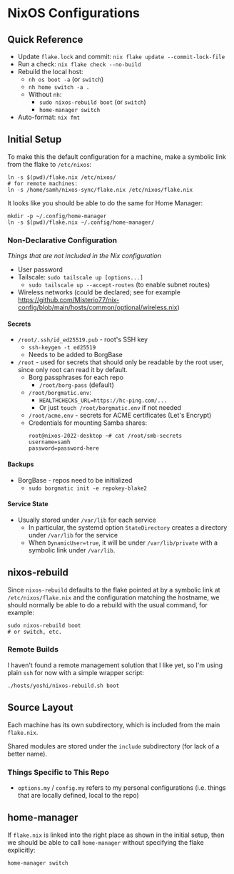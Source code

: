 # NixOS Configurations

## Quick Reference
- Update `flake.lock` and commit: `nix flake update --commit-lock-file`
- Run a check: `nix flake check --no-build`
- Rebuild the local host:
  - `nh os boot -a` (or `switch`)
  - `nh home switch -a .`
  - Without `nh`:
    - `sudo nixos-rebuild boot` (or `switch`)
    - `home-manager switch`
- Auto-format: `nix fmt`

## Initial Setup
To make this the default configuration for a machine, make a symbolic link
from the flake to `/etc/nixos`:

```shell
ln -s $(pwd)/flake.nix /etc/nixos/
# for remote machines:
ln -s /home/samh/nixos-sync/flake.nix /etc/nixos/flake.nix
```

It looks like you should be able to do the same for Home Manager:

```shell
mkdir -p ~/.config/home-manager
ln -s $(pwd)/flake.nix ~/.config/home-manager/
```


### Non-Declarative Configuration
*Things that are not included in the Nix configuration*

- User password
- Tailscale: `sudo tailscale up [options...]`
  - `sudo tailscale up --accept-routes` (to enable subnet routes)
- Wireless networks (could be declared; see for example
  <https://github.com/Misterio77/nix-config/blob/main/hosts/common/optional/wireless.nix>)

#### Secrets
- `/root/.ssh/id_ed25519.pub` - root's SSH key
  - `ssh-keygen -t ed25519`
  - Needs to be added to BorgBase
- `/root` - used for secrets that should only be
  readable by the root user, since only root can read it by default.
  - Borg passphrases for each repo
    - `/root/borg-pass` (default)
  - `/root/borgmatic.env`:
    - `HEALTHCHECKS_URL=https://hc-ping.com/...`
    - Or just `touch /root/borgmatic.env` if not needed
  - `/root/acme.env` - secrets for ACME certificates (Let's Encrypt)
  - Credentials for mounting Samba shares:
    ```
    root@nixos-2022-desktop ~# cat /root/smb-secrets
    username=samh
    password=password-here
    ```

#### Backups
- BorgBase - repos need to be initialized
  - `sudo borgmatic init -e repokey-blake2`

#### Service State
- Usually stored under `/var/lib` for each service
  - In particular, the systemd option `StateDirectory` creates a directory
    under `/var/lib` for the service
  - When `DynamicUser=true`, it will be under `/var/lib/private` with a
    symbolic link under `/var/lib`.

## nixos-rebuild
Since `nixos-rebuild` defaults to the flake pointed at by a symbolic link at
`/etc/nixos/flake.nix` and the configuration matching the hostname, we should
normally be able to do a rebuild with the usual command, for example:

```shell
sudo nixos-rebuild boot
# or switch, etc.
```

### Remote Builds
I haven't found a remote management solution that I like yet, so I'm using
plain `ssh` for now with a simple wrapper script:

```shell
./hosts/yoshi/nixos-rebuild.sh boot
```

## Source Layout

Each machine has its own subdirectory, which is included from the main
`flake.nix`.

Shared modules are stored under the `include` subdirectory
(for lack of a better name).

### Things Specific to This Repo
- `options.my` / `config.my` refers to my personal configurations
  (i.e. things that are locally defined, local to the repo)

## home-manager

If `flake.nix` is linked into the right place as shown in the initial setup,
then we should be able to call `home-manager` without specifying the
flake explicitly:

```shell
home-manager switch
```
